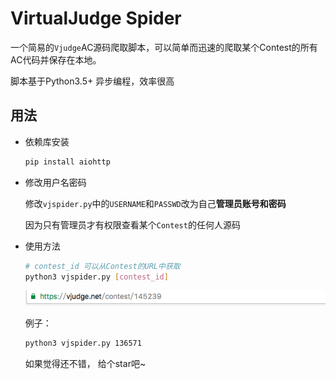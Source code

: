 # VirtualJudge Spider

一个简易的`Vjudge`AC源码爬取脚本，可以简单而迅速的爬取某个Contest的所有AC代码并保存在本地。

脚本基于Python3.5+ 异步编程，效率很高



## 用法

+ 依赖库安装

  ```sh
  pip install aiohttp
  ```

+ 修改用户名密码

  修改`vjspider.py`中的`USERNAME`和`PASSWD`改为自己**管理员账号和密码**

  因为只有管理员才有权限查看某个`Contest`的任何人源码

+ 使用方法

  ```sh
  # contest_id 可以从Contest的URL中获取
  python3 vjspider.py [contest_id]
  ```

  ![contest_id](id.png)

  例子：

  ```sh
  python3 vjspider.py 136571
  ```
  如果觉得还不错， 给个star吧~

